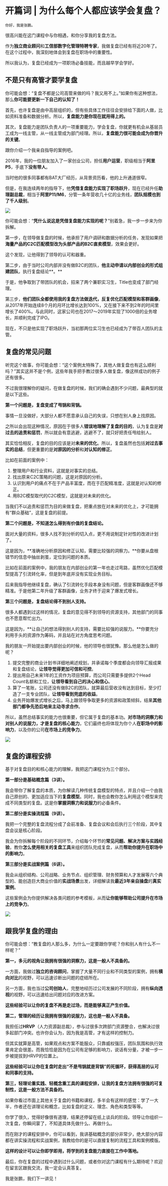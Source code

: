 # 开篇词 | 为什么每个人都应该学会复盘？

    你好，我是张鹏。

很高兴能在这门课程中与你相遇，和你分享我的复盘方法。

作为**独立商业顾问**和**工信部数字化管理特聘专家**，我做复盘已经有将近20年了。在这个过程中，我深刻地体会到复盘在职场中的重要性。

所以我认为，复盘已经成为一项职场必备技能，而且越早学会学好。

## 不是只有高管才要学复盘

你可能会想：“复盘不都是公司高管来做的吗？我又用不上。”如果你有这种想法，那么**你可能要更新一下自己的认知了！**

首先，也许复盘是由中高层组织的，但有些具体工作往往会安排给下面的人做，比如资料准备和数据分析。所以，**复盘能力是你现在就用得上的。**

其次，复盘能力是团队负责人的一项重要能力，学会复盘，你就更有机会从基层员工成为一线主管，从一线主管成为部门经理。所以，**复盘能力很可能会成为你晋升的关键**。

跟你介绍一个我亲自指导的案例吧。

2016年，我的一位朋友加入了一家创业公司，担任**用户运营**，职级相当于**阿里P5**，手底下**没有带人**。

当时他的很多同事都有BAT大厂经历，从背景资历看，他的上升通道很窄。

但是，在我连续两年的指导下，他**凭借复盘能力实现了职场跃升**，现在已经升任**助理副总裁**，相当于**阿里P11/M6**，分管一条年营收几十亿的业务线，**团队规模也到了千人级别**。

![](https://static001.geekbang.org/resource/image/fb/c9/fbf257474a499a5b02c83aa86786e7c9.jpg)

你可能会想：“**凭什么说这是凭借复盘能力实现的呢？**”别着急，我一步一步来为你拆解。

第一步，在领导做复盘的时候，他承担了用户调研和数据分析的任务，发现如果把**海量产品的C2C匹配模型改为头部产品的B2C直卖模型**，效果会更好。

这个发现，让他得到了领导的认可和器重。

第二步，由于当时公司内部并没有做B2C的团队，**他主动申请以内部创业的形式组建团队**，执行复盘结论**。**

于是，他争取到了带团队的机会，招来了两个兼职实习生，Title也变成了部门经理。

第三步，**他们团队全都使用我的复盘方法做迭代，反复优化匹配模型和客群画像**，从2017年开始连续8个月的月环比增长达到100%，又在接下来不到2年的时间里增长了400%。与此同时，这家公司也在2017～2019年实现了1000倍的业务增长，并顺利完成了IPO。

现在，不只是他实现了职场跃升，当初那两位实习生也已经成为了带百人团队的主管。

## 复盘的常见问题

听完这个故事，你可能会想：“这个案例太特殊了，其他人做复盘也有这么顺利吗？”其实这并不是个例，这些年我手把手教过很多人做复盘，像这样成功的例子还有很多。

不过我很理解你的疑问，在做复盘的时候，我们的确会遇到不少问题，最典型的就是以下这些。

**第一个问题是，复盘变成了甩锅和背锅。**

事情一旦没做好，大部分人都不愿意承认自己的失误，只想在别人身上找原因。

之所以会出现这种情况，原因在于很多人**错误地理解了复盘的目的**，认为复盘是**对过去的追责和惩罚**，所以就会有意逃避，逃避不了，就只好把责任甩给别人。

其实恰恰相反，复盘的目的应该是对**未来的优化**。所以，复盘虽然也包括**对过去事实的总结**，但更重要的是**对原因的分析**和**对认知的修正**。

比如在前面的案例中：

1.  整理用户和行业资料，这就是对事实的总结。
2.  找出原来C2C策略的问题，这是对原因的分析。
3.  认识到用户的痛点不在于产品丰富度，而在于匹配精准度，这就是对认知的修正。
4.  用B2C模型取代的C2C模型，这就是对未来的优化。

当我们不以追责和惩罚为目的来做复盘，把重点放在对未来的优化上，才可能拥有“群众基础”，这是复盘的前提。

**第二个问题是，不知道怎么得到有价值的复盘结论。**

面对大量的资料，很多人找不到分析的切入点，更不用说制定针对性的改进计划了。

这是因为，**准确地分析原因和修正认知，需要比较强的洞察力。**你要从盘根错节的信息中抽丝剥茧，定位到问题的本质。

比如在前面的案例中，我的朋友在内部创业的第一年也走过弯路，虽然优化匹配模型提高了引流转化率，但是到年底并没有实现业务目标。

后来我指导他继续复盘，确认了引流转化手段本身没有问题，但是客群画像还不够精准。于是他第二年升级了客群画像，业务才终于迎来了爆发式增长。

**第三个问题是，复盘结论得不到别人支持。**

很多人都遇到过这样的情况，复盘的意见得不到领导的资源支持，其他部门的同事也不愿意帮忙出力。

这是因为，**让自己的想法得到别人的支持，需要比较强的说服力。**你要充分利用手头的资源作为筹码，并且站在对方角度思考问题。

我的朋友一开始提出要内部创业的时候，他的领导也很犹豫。那么他是怎么做的呢？

1.  提交完整的商业计划书详细地阐述规划，并承诺每个季度都会向领导汇报成果和复盘结论，**让领导觉得更加可信和可控**。
2.  提出用自己未来1年的工资作为项目预算，而公司只需要多提供2个Head Count名额和工位，**让领导看到自己的决心和信心**。
3.  算了一笔账，公司还没有做B2C的团队，就算最后营收没有达到目标，至少打造了一支专业团队，**让领导看到兜底的收益**。
4.  业务开始爆发式增长之后，马上跟领导争取更多的资源和政策倾斜，结果**其他部门都争先恐后地来主动寻求合作**。

所以，虽然总结事实的能力也很重要，但它属于复盘的基本功。**对市场的洞察力和对别人的说服力，才是复盘的核心能力**，它们最终也将体现为你个人**在职场中的影响力**，以及你的公司**在市场上的竞争力**。

![](https://static001.geekbang.org/resource/image/f6/7a/f67ec1be65cc221007df0e5a7a72537a.jpg)

## 复盘的课程安排

基于对复盘目的和核心能力的理解，我把这门课程分为三个部分。

**第一部分是基础概念篇（3讲）。**

我会带你了解复盘的本质，为你解读几种传统复盘模型的特点，并且介绍一个由我自己原创的、更加适应当下的**复盘模型**。同时，我也会教你怎么利用这个模型来完成不同类型的复盘。这是你**掌握洞察力和说服力**的必备条件。

**第二部分是实操流程篇（9讲）。**

我把一个完整的复盘流程分成了会前准备、复盘会议和会后执行三个阶段，其中复盘会议是核心阶段。

我会为你拆解每个阶段的不同环节，介绍每个环节的**常见问题、解决方案与实践经验**，教你**怎么使用相关的复盘工具**来组织团队完成复盘，从而**帮助你提升在职场中的影响力**。

**第三部分是实战案例篇（6讲）。**

我会从组织结构、公司战略、业务节点、组织管理、财务预算和人才发展等六个典型的、能创造巨大商业价值的**实战场景**出发，详细解读我**最近3年亲自操盘**的**真实案例**。

这些案例会为你提供解决各类问题的参考模板，从而**让你能够帮助公司提升在市场上的竞争力**。

![](https://static001.geekbang.org/resource/image/ed/ff/eda6a4c33803af58a8c256005df396ff.png)

## 跟我学复盘的理由

你可能会想：“教复盘的人那么多，为什么一定要跟你学呢？你和别人有什么不一样呢？”

**第一，多元的视角让我拥有很强的洞察力，这是一般人不具备的。**

一方面，我做过**独立的咨询顾问**，掌握了大量不同行业和不同类型的案例，拥有**横向对比**的视野，可以迅速诊断出问题的症结所在。

另一方面，我也当过**公司创始人**，完整地经历过公司发展的不同阶段，拥有**纵向透视**的视野，可以迅速给出问题对应的改进方案。

**这些经验可以让你的复盘不再是走过场，而是能够真正产生价值。**

**第二，管理的经历让我拥有很强的说服力，这也是一般人不具备。**

我担任过**HRVP**（人力资源副总裁），参与过很多次跨部门资源整合，也解决过很多起部门冲突。也许你会认为，因为我是高管，才有这样的控制力。

但其实就算是高管，如果观点和方案不能服众，只靠威权强压，团队氛围和执行效果肯定会很差。而我恰恰是因为在公司有足够的影响力，说话有分量，才被一步一步被提拔到HRVP的位置上。

**这些经验可以让你在复盘时走出“不是甩锅就是背锅”的死循环，获得高层的认可和同事的支持。**

**第三，轻理论重实践、轻概念重工具的课程安排，让我的复盘方法拥有很强的可复制性，这是一般方法不具备的。**

如果你看过市面上其他关于复盘的书籍和课程，多半会有这样的感觉：学了一大半，作者还在讲理论和概念，比如复盘的定义、理念、角色和类型等等。

你学了很久，觉得好像很有道理，结果还停留在纸上谈兵的阶段。领导让你组织一次复盘，你瞬间蒙了，不知道具体先做什么、再做什么。

而在刚才的课程安排中，你可以看到，我讲基础概念的部分非常少，绝大部分内容都在讲实操流程和实战案例，我教给你的是可以直接复制的流程工具和案例模版。

**这样的设计可以让你即学即用，将学到的复盘能力直接在工作中落地。**

最后，你在复盘的过程中遇到过什么问题，或者你对这门课程有什么期待呢？欢迎在留言区跟我交流，我一定会认真答复。

我是张鹏，我们下一讲见！
    